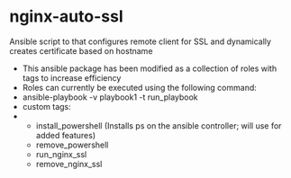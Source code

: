 # nginx-auto-ssl
Ansible script to that configures remote client for SSL and dynamically creates certificate based on hostname

* This ansible package has been modified as a collection of roles with tags to increase efficiency
* Roles can currently be executed using the following command:
* ansible-playbook -v playbook1 -t run_playbook
* custom tags:
* - install_powershell  (Installs ps on the ansible controller; will use for added features)
  - remove_powershell
  - run_nginx_ssl
  - remove_nginx_ssl
